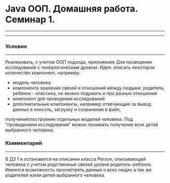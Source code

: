 # Java ООП. Домашняя работа. Семинар 1.
___
___

### Условие
___

Реализовать, с учетом ООП подхода, приложение
Для проведения исследований с генеалогическим древом.
Идея: описать некоторое количество компонент, например:
- модель человека
- компонента хранения связей и отношений между людьми: родитель, ребёнок - классика, но можно подумать и про разные отношения
- компонент для проведения исследований
- дополнительные компоненты, например отвечающие за вывод данных в консоль, загрузку и сохранения в файл,

получение\построение отдельных моделей человека.
Под “проведением исследования” можно понимать получение всех детей выбранного человека.

### Комментарий
___
В ДЗ 1 я остановился на описании класса Person, описывающей человека с учетом родственные связей
уровня родитель-ребенок.
Имеется возможность просмотреть данные о всех людях а так же
родителей и/или детей выбранного человека.